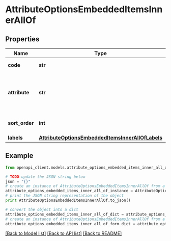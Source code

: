 # AttributeOptionsEmbeddedItemsInnerAllOf


## Properties
Name | Type | Description | Notes
------------ | ------------- | ------------- | -------------
**code** | **str** | Code of option | 
**attribute** | **str** | Code of attribute related to the attribute option | [optional] 
**sort_order** | **int** | Order of attribute option | [optional] 
**labels** | [**AttributeOptionsEmbeddedItemsInnerAllOfLabels**](AttributeOptionsEmbeddedItemsInnerAllOfLabels.md) |  | [optional] 

## Example

```python
from openapi_client.models.attribute_options_embedded_items_inner_all_of import AttributeOptionsEmbeddedItemsInnerAllOf

# TODO update the JSON string below
json = "{}"
# create an instance of AttributeOptionsEmbeddedItemsInnerAllOf from a JSON string
attribute_options_embedded_items_inner_all_of_instance = AttributeOptionsEmbeddedItemsInnerAllOf.from_json(json)
# print the JSON string representation of the object
print AttributeOptionsEmbeddedItemsInnerAllOf.to_json()

# convert the object into a dict
attribute_options_embedded_items_inner_all_of_dict = attribute_options_embedded_items_inner_all_of_instance.to_dict()
# create an instance of AttributeOptionsEmbeddedItemsInnerAllOf from a dict
attribute_options_embedded_items_inner_all_of_form_dict = attribute_options_embedded_items_inner_all_of.from_dict(attribute_options_embedded_items_inner_all_of_dict)
```
[[Back to Model list]](../README.md#documentation-for-models) [[Back to API list]](../README.md#documentation-for-api-endpoints) [[Back to README]](../README.md)


